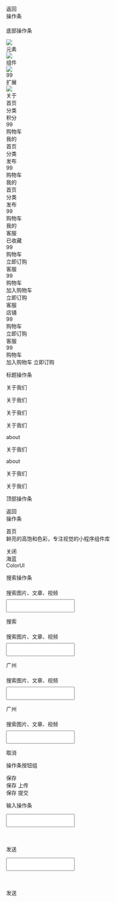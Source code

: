 <div>
    <div>
        <div class="cu-custom" style="height: 45px;">
            <div class="cu-bar fixed bg-gradual-pink" style="height: 45px; padding-top: 0px;">
                <div class="action">
                    <p class="cuIcon-back"><span></span></p>返回
                </div>
                <div class="content" style="top: 0px;">操作条</div>
            </div>
        </div>
    </div>
    <div class="cu-bar bg-white margin-top">
        <div class="action">
            <p class="cuIcon-title text-green"><span></span></p>
            <p><span>底部操作条</span></p>
        </div>
    </div>
    <div class="box">
        <div class="cu-bar tabbar bg-white">
            <div class="action">
                <div class="cuIcon-cu-image">
                    <uni-image>
                        <div
                            style="background-position: 0% 0%; background-size: 100% 100%; background-repeat: no-repeat; background-image: url(&quot;/static/tabbar/basics_cur.png&quot;);">
                        </div><img src="/static/tabbar/basics_cur.png">
                        <!---->
                    </uni-image>
                </div>
                <div class="text-green">元素</div>
            </div>
            <div class="action">
                <div class="cuIcon-cu-image">
                    <uni-image>
                        <div
                            style="background-position: 0% 0%; background-size: 100% 100%; background-repeat: no-repeat; background-image: url(&quot;/static/tabbar/component.png&quot;);">
                        </div><img src="/static/tabbar/component.png">
                        <!---->
                    </uni-image>
                </div>
                <div class="text-gray">组件</div>
            </div>
            <div class="action">
                <div class="cuIcon-cu-image">
                    <uni-image>
                        <div
                            style="background-position: 0% 0%; background-size: 100% 100%; background-repeat: no-repeat; background-image: url(&quot;/static/tabbar/plugin.png&quot;);">
                        </div><img src="/static/tabbar/plugin.png">
                        <!---->
                    </uni-image>
                    <div class="cu-tag badge">99</div>
                </div>
                <div class="text-gray">扩展</div>
            </div>
            <div class="action">
                <div class="cuIcon-cu-image">
                    <uni-image>
                        <div
                            style="background-position: 0% 0%; background-size: 100% 100%; background-repeat: no-repeat; background-image: url(&quot;/static/tabbar/about.png&quot;);">
                        </div><img src="/static/tabbar/about.png">
                        <!---->
                    </uni-image>
                    <div class="cu-tag badge"></div>
                </div>
                <div class="text-gray">关于</div>
            </div>
        </div>
        <div class="cu-bar tabbar margin-bottom-xl bg-black">
            <div class="action text-orange">
                <div class="cuIcon-homefill"></div>首页
            </div>
            <div class="action text-gray">
                <div class="cuIcon-similar"></div>分类
            </div>
            <div class="action text-gray">
                <div class="cuIcon-recharge"></div>积分
            </div>
            <div class="action text-gray">
                <div class="cuIcon-cart">
                    <div class="cu-tag badge">99</div>
                </div>购物车
            </div>
            <div class="action text-gray">
                <div class="cuIcon-my">
                    <div class="cu-tag badge"></div>
                </div>我的
            </div>
        </div>
        <div class="cu-bar tabbar margin-bottom-xl bg-white">
            <div class="action text-green">
                <div class="cuIcon-homefill"></div>首页
            </div>
            <div class="action text-gray">
                <div class="cuIcon-similar"></div>分类
            </div>
            <div class="action text-gray add-action">
                <uni-button class="cu-btn cuIcon-add bg-green shadow"></uni-button>发布
            </div>
            <div class="action text-gray">
                <div class="cuIcon-cart">
                    <div class="cu-tag badge">99</div>
                </div>购物车
            </div>
            <div class="action text-gray">
                <div class="cuIcon-my">
                    <div class="cu-tag badge"></div>
                </div>我的
            </div>
        </div>
        <div class="cu-bar tabbar bg-black">
            <div class="action text-green">
                <div class="cuIcon-homefill"></div>首页
            </div>
            <div class="action text-gray">
                <div class="cuIcon-similar"></div>分类
            </div>
            <div class="action text-gray add-action">
                <uni-button class="cu-btn cuIcon-add bg-green shadow"></uni-button>发布
            </div>
            <div class="action text-gray">
                <div class="cuIcon-cart">
                    <div class="cu-tag badge">99</div>
                </div>购物车
            </div>
            <div class="action text-gray">
                <div class="cuIcon-my">
                    <div class="cu-tag badge"></div>
                </div>我的
            </div>
        </div>
        <div class="cu-bar bg-white tabbar border shop">
            <uni-button class="action" open-type="contact">
                <div class="cuIcon-service text-green">
                    <div class="cu-tag badge"></div>
                </div>客服
            </uni-button>
            <div class="action text-orange">
                <div class="cuIcon-favorfill"></div>已收藏
            </div>
            <div class="action">
                <div class="cuIcon-cart">
                    <div class="cu-tag badge">99</div>
                </div>购物车
            </div>
            <div class="bg-red submit">立即订购</div>
        </div>
        <div class="cu-bar bg-white tabbar border shop">
            <uni-button class="action" open-type="contact">
                <div class="cuIcon-service text-green">
                    <div class="cu-tag badge"></div>
                </div>客服
            </uni-button>
            <div class="action">
                <div class="cuIcon-cart">
                    <div class="cu-tag badge">99</div>
                </div>购物车
            </div>
            <div class="bg-orange submit">加入购物车</div>
            <div class="bg-red submit">立即订购</div>
        </div>
        <div class="cu-bar bg-white tabbar border shop">
            <uni-button class="action" open-type="contact">
                <div class="cuIcon-service text-green">
                    <div class="cu-tag badge"></div>
                </div>客服
            </uni-button>
            <div class="action">
                <div class=" cuIcon-shop"></div>店铺
            </div>
            <div class="action">
                <div class="cuIcon-cart">
                    <div class="cu-tag badge">99</div>
                </div>购物车
            </div>
            <div class="btn-group">
                <uni-button class="cu-btn bg-red round shadow-blur">立即订购</uni-button>
            </div>
        </div>
        <div class="cu-bar bg-white tabbar border shop">
            <uni-button class="action" open-type="contact">
                <div class="cuIcon-service text-green">
                    <div class="cu-tag badge"></div>
                </div>客服
            </uni-button>
            <div class="action">
                <div class="cuIcon-cart">
                    <div class="cu-tag badge">99</div>
                </div>购物车
            </div>
            <div class="btn-group">
                <uni-button class="cu-btn bg-orange round shadow-blur">加入购物车</uni-button>
                <uni-button class="cu-btn bg-red round shadow-blur">立即订购</uni-button>
            </div>
        </div>
    </div>
    <div class="cu-bar bg-white">
        <div class="action">
            <p class="cuIcon-title text-green"><span></span></p>
            <p><span>标题操作条</span></p>
        </div>
    </div>
    <!---->
    <div class="box">
        <div class="cu-bar bg-white">
            <div class="action border-title">
                <p class="text-xl text-bold"><span>关于我们</span></p>
                <p class="bg-grey" style="width: 2rem;"><span></span></p>
            </div>
        </div>
        <div class="cu-bar bg-white">
            <div class="action border-title">
                <p class="text-xl text-bold text-blue"><span>关于我们</span></p>
                <p class="bg-gradual-blue" style="width: 3rem;"><span></span></p>
            </div>
        </div>
        <div class="cu-bar bg-white">
            <div class="action sub-title">
                <p class="text-xl text-bold text-green"><span>关于我们</span></p>
                <p class="bg-green"><span></span></p>
            </div>
        </div>
        <div class="cu-bar bg-white">
            <div class="action sub-title">
                <p class="text-xl text-bold text-blue"><span>关于我们</span></p>
                <p class="text-ABC text-blue"><span>about</span></p>
            </div>
        </div>
        <div class="cu-bar bg-white">
            <div class="action title-style-3">
                <p class="text-xl text-bold"><span>关于我们</span></p>
                <p class="text-Abc text-gray self-end margin-left-sm"><span>about</span>
                </p>
            </div>
        </div>
        <div class="cu-bar bg-white">
            <div class="action">
                <p class="cuIcon-title text-green"><span></span></p>
                <p class="text-xl text-bold"><span>关于我们</span></p>
            </div>
        </div>
        <div class="cu-bar bg-white">
            <div class="action">
                <p class="cuIcon-titles text-green"><span></span></p>
                <p class="text-xl text-bold"><span>关于我们</span></p>
            </div>
        </div>
    </div>
    <div class="cu-bar bg-white">
        <div class="action">
            <p class="cuIcon-title text-green"><span></span></p>
            <p><span>顶部操作条</span></p>
        </div>
    </div>
    <div class="box">
        <div class="cu-bar bg-white">
            <div class="action">
                <p class="cuIcon-back text-gray"><span></span></p>返回
            </div>
            <div class="content text-bold">操作条</div>
        </div>
        <div class="cu-bar bg-white">
            <div class="action">
                <p class="cuIcon-homefill text-gray"><span></span></p>首页
            </div>
            <div class="content text-bold">鲜亮的高饱和色彩，专注视觉的小程序组件库</div>
            <div class="action">
                <p class="cuIcon-cardboardfill text-grey"><span></span></p>
                <p class="cuIcon-recordfill text-red"><span></span></p>
            </div>
        </div>
        <div class="cu-bar bg-blue">
            <div class="action">
                <p class="cuIcon-close"><span></span></p>关闭
            </div>
            <div class="content text-bold">海蓝</div>
        </div>
        <div class="cu-bar bg-black search">
            <div class="cu-avatar round"
                style="background-image: url(&quot;https://ossweb-img.qq.com/images/lol/web201310/skin/big91012.jpg&quot;);">
            </div>
            <div class="content">ColorUI</div>
            <div class="action">
                <p class="cuIcon-more"><span></span></p>
            </div>
        </div>
    </div>
    <div class="cu-bar bg-white">
        <div class="action">
            <p class="cuIcon-title text-green"><span></span></p>
            <p><span>搜索操作条</span></p>
        </div>
    </div>
    <div class="box">
        <div class="cu-bar search bg-white">
            <div class="search-form round">
                <p class="cuIcon-search"><span></span></p>
                <uni-input style="position: relative;">
                    <div>
                        <div class="input-placeholder" style="height: 35px; line-height: 35px;">搜索图片、文章、视频</div>
                        <form action=""><input maxlength="140" step="" autocomplete="off" type="search"
                                style="height: 35px; line-height: 35px;"></form>
                    </div>
                    <uni-resize-sensor>
                        <div>
                            <div></div>
                        </div>
                        <div>
                            <div></div>
                        </div>
                    </uni-resize-sensor>
                </uni-input>
            </div>
            <div class="action">
                <uni-button class="cu-btn bg-green shadow-blur round">搜索</uni-button>
            </div>
        </div>
        <div class="cu-bar search bg-white">
            <div class="cu-avatar round"
                style="background-image: url(&quot;https://ossweb-img.qq.com/images/lol/web201310/skin/big11010.jpg&quot;);">
            </div>
            <div class="search-form round">
                <p class="cuIcon-search"><span></span></p>
                <uni-input style="position: relative;">
                    <div>
                        <div class="input-placeholder" style="height: 35px; line-height: 35px;">搜索图片、文章、视频</div>
                        <form action=""><input maxlength="140" step="" autocomplete="off" type="search"
                                style="height: 35px; line-height: 35px;"></form>
                    </div>
                    <uni-resize-sensor>
                        <div>
                            <div></div>
                        </div>
                        <div>
                            <div></div>
                        </div>
                    </uni-resize-sensor>
                </uni-input>
            </div>
            <div class="action">
                <p><span>广州</span></p>
                <p class="cuIcon-triangledownfill"><span></span></p>
            </div>
        </div>
        <div class="cu-bar bg-red search">
            <div class="cu-avatar round"
                style="background-image: url(&quot;https://ossweb-img.qq.com/images/lol/web201310/skin/big114004.jpg&quot;);">
            </div>
            <div class="search-form radius">
                <p class="cuIcon-search"><span></span></p>
                <uni-input style="position: relative;">
                    <div>
                        <div class="input-placeholder" style="height: 35px; line-height: 35px;">搜索图片、文章、视频</div>
                        <form action=""><input maxlength="140" step="" autocomplete="off" type="search"
                                style="height: 35px; line-height: 35px;"></form>
                    </div>
                    <uni-resize-sensor>
                        <div>
                            <div></div>
                        </div>
                        <div>
                            <div></div>
                        </div>
                    </uni-resize-sensor>
                </uni-input>
            </div>
            <div class="action">
                <p><span>广州</span></p>
                <p class="cuIcon-triangledownfill"><span></span></p>
            </div>
        </div>
        <div class="cu-bar bg-cyan search">
            <div class="search-form radius">
                <p class="cuIcon-search"><span></span></p>
                <uni-input style="position: relative;">
                    <div>
                        <div class="input-placeholder" style="height: 35px; line-height: 35px;">搜索图片、文章、视频</div>
                        <form action=""><input maxlength="140" step="" autocomplete="off" type="search"
                                style="height: 35px; line-height: 35px;"></form>
                    </div>
                    <uni-resize-sensor>
                        <div>
                            <div></div>
                        </div>
                        <div>
                            <div></div>
                        </div>
                    </uni-resize-sensor>
                </uni-input>
            </div>
            <div class="action">
                <p class="cuIcon-close"><span></span></p>
                <p><span>取消</span></p>
            </div>
        </div>
    </div>
    <div class="cu-bar bg-white">
        <div class="action">
            <p class="cuIcon-title text-green"><span></span></p>
            <p><span>操作条按钮组</span></p>
        </div>
    </div>
    <div class="box">
        <div class="cu-bar btn-group">
            <uni-button class="cu-btn bg-green shadow-blur round lg">保存</uni-button>
        </div>
        <div class="cu-bar btn-group">
            <uni-button class="cu-btn bg-green shadow-blur">保存</uni-button>
            <uni-button class="cu-btn text-green line-green shadow">上传</uni-button>
        </div>
        <div class="cu-bar btn-group">
            <uni-button class="cu-btn bg-green shadow-blur round">保存</uni-button>
            <uni-button class="cu-btn bg-blue shadow-blur round">提交</uni-button>
        </div>
    </div>
    <div class="cu-bar bg-white">
        <div class="action">
            <p class="cuIcon-title text-green"><span></span></p>
            <p><span>输入操作条</span></p>
        </div>
    </div>
    <div class="box">
        <div class="cu-bar input">
            <div class="action">
                <p class="cuIcon-sound text-grey"><span></span></p>
            </div>
            <uni-input cursor-spacing="10" class="solid-bottom">
                <div><input maxlength="300" step="" autocomplete="off" type="" style="height: 35px; line-height: 35px;">
                    <div class="input-placeholder" style="height: 35px; line-height: 35px;"></div>
                </div>
                <uni-resize-sensor>
                    <div>
                        <div></div>
                    </div>
                    <div>
                        <div></div>
                    </div>
                </uni-resize-sensor>
            </uni-input>
            <div class="action">
                <p class="cuIcon-emojifill text-grey"><span></span></p>
            </div>
            <uni-button class="cu-btn bg-green shadow-blur">发送</uni-button>
        </div>
        <div class="cu-bar input">
            <div class="cu-avatar round"
                style="background-image: url(&quot;https://ossweb-img.qq.com/images/lol/web201310/skin/big91012.jpg&quot;);">
            </div>
            <div class="action">
                <p class="cuIcon-roundaddfill text-grey"><span></span></p>
            </div>
            <uni-input cursor-spacing="10" class="solid-bottom">
                <div><input maxlength="300" step="" autocomplete="off" type="" style="height: 35px; line-height: 35px;">
                    <div class="input-placeholder" style="height: 35px; line-height: 35px;"></div>
                </div>
                <uni-resize-sensor>
                    <div>
                        <div></div>
                    </div>
                    <div>
                        <div></div>
                    </div>
                </uni-resize-sensor>
            </uni-input>
            <div class="action">
                <p class="cuIcon-emojifill text-grey"><span></span></p>
            </div>
            <uni-button class="cu-btn bg-green shadow-blur">发送</uni-button>
        </div>
    </div>
</div>